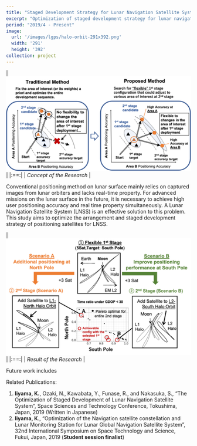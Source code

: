 ```yaml
---
title: "Staged Development Strategy for Lunar Navigation Satellite System"
excerpt: "Optimization of staged development strategy for lunar navigation satellite system"
period: "2019/4 - Present"
image: 
  url: '/images/lgps/halo-orbit-291x392.png'
  width: '291'
  height: '392'
collection: project
---
```


| ![lnss_concept-1064x546.png](/images/lgps/lnss_concept-1064x546.png)|
|:==:|
| *Concept of the Research* |

Conventional positioning method on lunar surface mainly relies on captured images from lunar orbiters and lacks real-time property. For advanced missions on the lunar surface in the future, it is necessary to achieve high user positioning accuracy and real time property simultaneously. A Lunar Navigation Satellite System (LNSS) is an effective solution to this problem. This study aims to optimize the arrangement and staged development strategy of positioning satellites for LNSS.

| ![lnss_result-1069x674.png](/images/lgps/lnss_result-1069x674.png)|
|:==:|
| *Result of the Research* |



Future work includes

Related Publications:
1. **Iiyama, K.**, Ozaki, N., Kawabata, Y., Funase, R., and Nakasuka, S., “The Optimization of Staged Development of Lunar Navigation Satellite System”, Space Sciences and Technology Conference, Tokushima, Japan, 2019 (Written in Japanese)
2. **Iiyama, K**., “Optimization of the Navigation satellite constellation and Lunar Monitoring Station for Lunar Global Navigation Satellite System”, 32nd International Symposium on Space Technology and Science, Fukui, Japan, 2019 (**Student session finalist**)